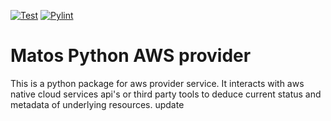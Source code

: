 [![Test](https://github.com/cloudmatos/matos-aws-provider/actions/workflows/test.yaml/badge.svg?branch=main)](https://github.com/cloudmatos/matos-aws-provider/actions/workflows/test.yaml)
[![Pylint](https://github.com/cloudmatos/matos-aws-provider/actions/workflows/pylint.yml/badge.svg?branch=main)](https://github.com/cloudmatos/matos-aws-provider/actions/workflows/pylint.yml)

# Matos Python AWS provider

This is a python package for aws provider service. 
It interacts with aws native cloud services api's or third party tools to deduce current status and metadata of underlying resources. update
